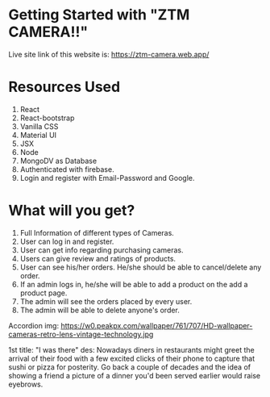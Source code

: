 # Getting Started with "ZTM CAMERA!!"
Live site link of this website is:  https://ztm-camera.web.app/

# Resources Used
1. React
2. React-bootstrap
3. Vanilla CSS
4. Material UI
5. JSX
6. Node
7. MongoDV as Database
8. Authenticated with firebase.
9. Login and register with Email-Password and Google.

# What will you get?
1. Full Information of different types of Cameras.
2. User can log in and register. 
3. User can get info regarding purchasing cameras.
4. Users can give review and ratings of products.
5. User can see  his/her orders. He/she should be able to cancel/delete any order.
6. If an admin logs in, he/she will  be able to add a product on the add a product page.
7. The admin will see the orders placed by every user.
8. The admin will be able to delete anyone's order.


Accordion
img: https://w0.peakpx.com/wallpaper/761/707/HD-wallpaper-cameras-retro-lens-vintage-technology.jpg

1st title: "I was there"
des: Nowadays diners in restaurants might greet the arrival of their food with a few excited clicks of their phone to capture that sushi or pizza for posterity. Go back a couple of decades and the idea of showing a friend a picture of a dinner you'd been served earlier would raise eyebrows.




